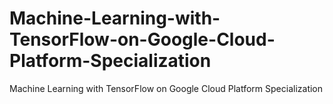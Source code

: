 # Machine-Learning-with-TensorFlow-on-Google-Cloud-Platform-Specialization
Machine Learning with TensorFlow on Google Cloud Platform Specialization
